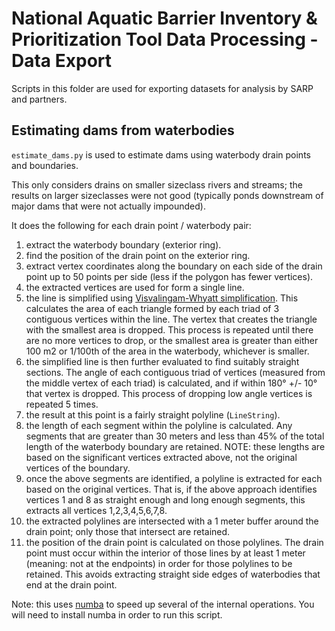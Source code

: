 # National Aquatic Barrier Inventory & Prioritization Tool Data Processing - Data Export

Scripts in this folder are used for exporting datasets for analysis by SARP and
partners.

## Estimating dams from waterbodies

`estimate_dams.py` is used to estimate dams using waterbody drain points and
boundaries.

This only considers drains on smaller sizeclass rivers and streams; the results
on larger sizeclasses were not good (typically ponds downstream of major dams
that were not actually impounded).

It does the following for each drain point / waterbody pair:

1. extract the waterbody boundary (exterior ring).
2. find the position of the drain point on the exterior ring.
3. extract vertex coordinates along the boundary on each side of the drain point
   up to 50 points per side (less if the polygon has fewer vertices).
4. the extracted vertices are used for form a single line.
5. the line is simplified using [Visvalingam-Whyatt simplification](https://en.wikipedia.org/wiki/Visvalingam%E2%80%93Whyatt_algorithm). This calculates the area of each triangle
   formed by each triad of 3 contiguous vertices within the line. The vertex
   that creates the triangle with the smallest area is dropped. This process is
   repeated until there are no more vertices to drop, or the smallest area is
   greater than either 100 m2 or 1/100th of the area in the waterbody, whichever
   is smaller.
6. the simplified line is then further evaluated to find suitably straight sections.
   The angle of each contiguous triad of vertices (measured from the middle vertex of each triad)
   is calculated, and if within 180° +/- 10° that vertex is dropped. This
   process of dropping low angle vertices is repeated 5 times.
7. the result at this point is a fairly straight polyline (`LineString`).
8. the length of each segment within the polyline is calculated. Any segments
   that are greater than 30 meters and less than 45% of the total length of the
   waterbody boundary are retained. NOTE: these lengths are based on the significant
   vertices extracted above, not the original vertices of the boundary.
9. once the above segments are identified, a polyline is extracted for each based
   on the original vertices. That is, if the above approach identifies vertices
   1 and 8 as straight enough and long enough segments, this extracts all vertices
   1,2,3,4,5,6,7,8.
10. the extracted polylines are intersected with a 1 meter buffer around the
    drain point; only those that intersect are retained.
11. the position of the drain point is calculated on those polylines. The drain
    point must occur within the interior of those lines by at least 1 meter
    (meaning: not at the endpoints) in order for those polylines to be retained.
    This avoids extracting straight side edges of waterbodies that end at the
    drain point.

Note: this uses [numba](http://numba.pydata.org/) to speed up several of the
internal operations. You will need to install numba in order to run this script.
